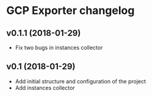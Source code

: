 # GCP Exporter changelog

## v0.1.1 (2018-01-29)

- Fix two bugs in instances collector

## v0.1 (2018-01-29)

- Add initial structure and configuration of the project
- Add instances collector


